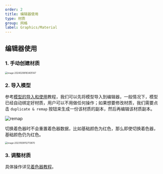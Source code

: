```yaml
---
order: 2
title: 编辑器使用
type: 材质
group: 网格
label: Graphics/Material
---
```


## 编辑器使用

### 1. 手动创建材质

<img src="https://gw.alipayobjects.com/zos/OasisHub/b01b0ee2-317e-4acb-8c2f-e07736179d67/image-20240206163405147.png" alt="image-20240206163405147" style="zoom:50%;" />

### 2. 导入模型

参考[模型的导入和使用](/docs/graphics/model/use/)教程，我们可以先将模型导入到编辑器，一般情况下，模型已经自动绑定好材质，用户可以不用做任何操作；如果想要修改材质，我们需要点击 `duplicate & remap` 按钮来生成一份该材质的副本，然后再编辑该材质副本。

<img src="https://gw.alipayobjects.com/zos/OasisHub/1f5caa3a-bc01-419f-83c0-dd0ef12692bf/remap.gif" alt="remap" style="zoom:100%;" />

切换着色器时不会重置着色器数据，比如基础颜色为红色，那么即使切换着色器，基础颜色仍为红色。

<img src="https://gw.alipayobjects.com/zos/OasisHub/b3724c3e-e8d9-43af-91c8-c6a80cd027f9/image-20231009112713870.png" alt="image-20231009112713870" style="zoom:50%;" />

### 3. 调整材质

具体操作详见[着色器教程](/docs/graphics/shader/intro/)。

